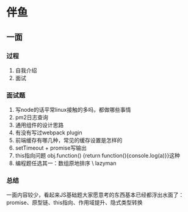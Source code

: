 # 伴鱼

## 一面

### 过程
1. 自我介绍
2. 面试

### 面试题
1. 写node的话平常linux接触的多吗，都做哪些事情
2. pm2日志查询
3. 通用组件的设计思路
4. 有没有写过webpack plugin
5. 前端缓存有哪几种，常见的缓存设置是怎样的
6. setTimeout + promise写输出
7. this指向问题 obj.function() {return function(){console.log(a)}}这种
8. 编程题任选其一：数组原地排序 \ lazyman

### 总结

一面内容较少，看起来JS基础题大家愿意考的东西基本已经都浮出水面了：promise、原型链、this指向、作用域提升、隐式类型转换